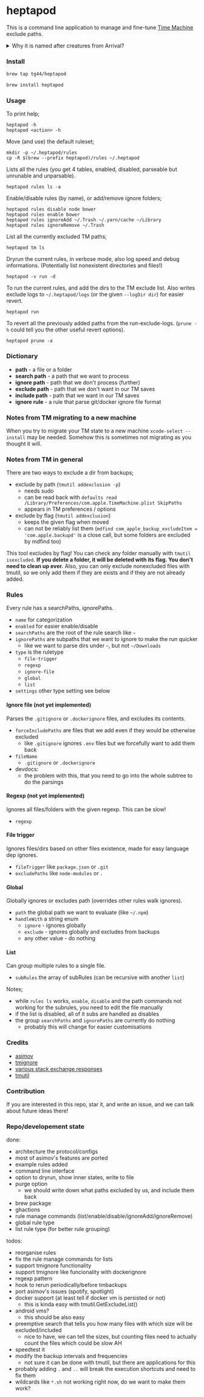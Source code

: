 # heptapod

This is a command line application to manage and fine-tune
[Time Machine](https://support.apple.com/en-us/HT201250) exclude paths.

<details>
  <summary>Why it is named after creatures from Arrival?</summary>
Heptapods are extraterrestrial species from the movie Arrival.
They are special because they have non-linear time perspective.
Their written language (Heptapod B) is basically describes 
the future and the past in the same time. Hence the name of the tool.
</details>

### Install

```sh
brew tap tg44/heptapod
```
```sh
brew install heptapod
```

### Usage

To print help;
```
heptapod -h
heptapod <action> -h
```

Move (and use) the default ruleset;
```
mkdir -p ~/.heptapod/rules
cp -R $(brew --prefix heptapod)/rules ~/.heptapod
```

Lists all the rules (you get 4 tables, enabled, disabled, parseable but unrunable and unparsable).
```
heptapod rules ls -a
```

Enable/disable rules (by name), or add/remove ignore folders;
```
heptapod rules disable node bower
heptapod rules enable bower
heptapod rules ignoreAdd ~/.Trash ~/.yarn/cache ~/Library
heptapod rules ignoreRemove ~/.Trash
```

List all the currently excluded TM paths;
```
heptapod tm ls
```

Dryrun the current rules, in verbose mode, also log speed and debug informations. (Potentially list nonexistent directories and files!)
```
heptapod -v run -d
```

To run the current rules, and add the dirs to the TM exclude list. Also writes exclude logs to `~/.heptapod/logs` (or the given `--logDir dir`) for easier revert.
```
heptapod run
```

To revert all the previously added paths from the run-exclude-logs. (`prune -h` could tell you the other useful revert options).
```
heptapod prune -a
```

### Dictionary
 - **path** - a file or a folder
 - **search path** - a path that we want to process
 - **ignore path** - path that we don't process (further)
 - **exclude path** - path that we don't want in our TM saves
 - **include path** - path that we want in our TM saves
 - **ignore rule** - a rule that parse git/docker ignore file format

### Notes from TM migrating to a new machine
When you try to migrate your TM state to a new machine
`xcode-select --install` may be needed. Somehow this is 
sometimes not migrating as you thought it will.

### Notes from TM in general
There are two ways to exclude a dir from backups;
- exclude by path (`tmutil addexclusion -p`)
  - needs sudo
  - can be read back with `defaults read /Library/Preferences/com.apple.TimeMachine.plist SkipPaths`
  - appears in TM preferences / options
- exclude by flag (`tmutil addexclusion`)
  - keeps the given flag when moved
  - can not be reliably list them (`mdfind com_apple_backup_excludeItem = 'com.apple.backupd'` is a close call, but some folders are excluded by mdfind too)

This tool excludes by flag! You can check any folder manually with `tmutil isexcluded`. **If you delete a folder, it will be deleted with its flag. You don't need to clean up ever.**
Also, you can only exclude nonexcluded files with tmutil, so we only add them if they are exists and if they are not already added.

### Rules
Every rule has a searchPaths, ignorePaths.
 - `name` for categorization
 - `enabled` for easier enable/disable
 - `searchPaths` are the root of the rule search like `~`
 - `ignorePaths` are subpaths that we want to ignore to make the run quicker
   - like we want to parse dirs under `~`, but not `~/Downloads`
 - `type` is the ruletype
   - `file-trigger`
   - `regexp`
   - `ignore-file`
   - `global`
   - `list`
 - `settings` other type setting see below

#### Ignore file (not yet implemented)
Parses the `.gitignore` or `.dockerignore` files, and excludes its contents.
 - `forceIncludePaths` are files that we add even if they would be otherwise excluded
   - like `.gitignore` ignores `.env` files but we forcefully want to add them back 
 - `fileName`
   - `.gitignore` or `.dockerignore`
 - devdocs:
   - the problem with this, that you need to go into the whole subtree to do the parsings

#### Regexp (not yet implemented)
Ignores all files/folders with the given regexp. This can be slow!
 - `regexp`

#### File trigger
Ignores files/dirs based on other files existence, made for easy language dep ignores.
 - `fileTrigger` like `package.json` or `.git`
 - `excludePaths` like `node-modules` or `.`

#### Global
Globally ignores or excludes path (overrides other rules walk ignores).
 - `path` the global path we want to evaluate (like `~/.npm`)
 - `handleWith` a string enum
    - `ignore` - ignores globally
    - `exclude` - ignores globally and excludes from backups
    - any other value - do nothing

#### List
Can group multiple rules to a single file.
 - `subRules` the array of subRules (can be recursive with another `list`)

Notes;
 - while `rules ls` works, `enable`, `disable` and the path commands not working for the subrules, you need to edit the file manually
 - if the list is disabled, all of it subs are handled as disables
 - the group `searchPaths` and `ignorePaths` are currently do nothing
   - probably this will change for easier customisations 

### Credits
 - [asimov](https://github.com/stevegrunwell/asimov)
 - [tmignore](https://github.com/samuelmeuli/tmignore)
 - [various stack exchange responses](https://superuser.com/questions/1161038/exclude-folders-by-regex-from-time-machine-backup)
 - [tmutil](https://ss64.com/osx/tmutil.html)

### Contribution
If you are interested in this repo, star it, and write an issue, and we can talk about future ideas there!


### Repo/developement state
done:
- architecture the protocol/configs
- most of asimov's features are ported
- example rules added
- command line interface
- option to dryrun, show inner states, write to file
- purge option
   - we should write down what paths excluded by us, and include them back
- brew package
- ghactions
- rule manage commands (list/enable/disable/ignoreAdd/ignoreRemove)
- global rule type
- list rule type (for better rule grouping)

todos:
- reorganise rules
- fix the rule manage commands for lists
- support tmignore functionality
- support tmignore like funcionality with dockerignore
- regexp pattern
- hook to rerun periodically/before tmbackups
- port asimov's issues (spotify, spotlight)
- docker support (at least tell if docker vm is persisted or not)
   - this is kinda easy with tmutil.GetExcludeList()
- android vms?
   - this should be also easy
- preemptive search that tells you how many files with which size will be excluded/included
   - nice to have, we can tell the sizes, but counting files need to actually count the files which could be slow AH
- speedtest it
- modify the backup intervals and frequencies
   - not sure it can be done with tmutil, but there are applications for this
- probably adding `.` and `..` will break the execution shortcuts and need to fix them
- wildcards like `*.sh` not working right now, do we want to make them work?
